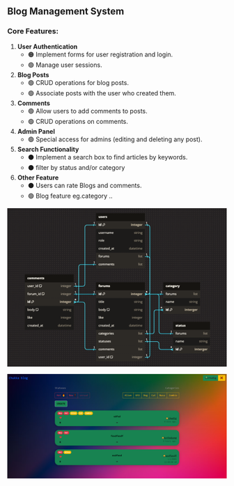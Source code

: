 ## Blog Management System
### Core Features:
1. **User Authentication**
   - 🟠 Implement forms for user registration and login.
   - 🟢 Manage user sessions.
2. **Blog Posts**
   - 🟢 CRUD operations for blog posts.
   - 🟢 Associate posts with the user who created them.
3. **Comments**
   - 🟢 Allow users to add comments to posts.
   - 🟢 CRUD operations on comments.
4. **Admin Panel**
   - 🟢 Special access for admins (editing and deleting any post).
5. **Search Functionality**
   - ⚫ Implement a search box to find articles by keywords.
   - ⚫ filter by status and/or category
6. **Other Feature**
   - ⚫ Users can rate Blogs and comments.
   - 🟢 Blog feature eg.category ..

![Alt text](https://github.com/devkokora/Blog-Management-System/blob/master/pics/dbdiagram_v2.png)

![Alt text](https://github.com/devkokora/Blog-Management-System/blob/master/pics/Blog-Management-System-Style_2.png)
